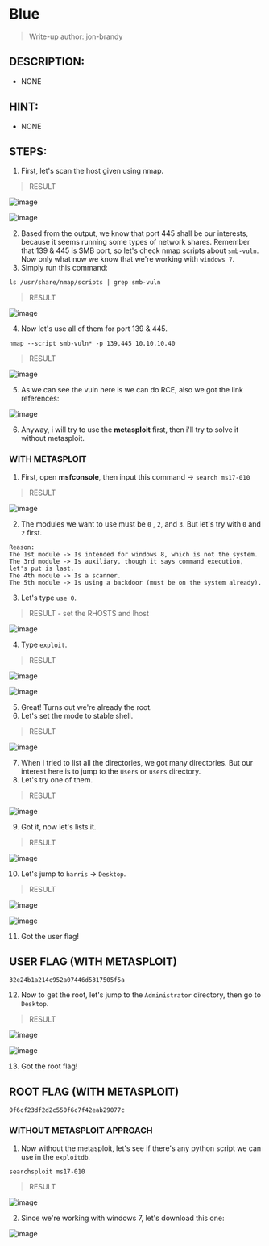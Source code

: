 # Blue
> Write-up author: jon-brandy
## DESCRIPTION:
- NONE
## HINT:
- NONE
## STEPS:
1. First, let's scan the host given using nmap.

> RESULT

![image](https://user-images.githubusercontent.com/70703371/210548655-c761e148-c1bf-4b32-a17e-8c1a72c690fb.png)


![image](https://user-images.githubusercontent.com/70703371/210548679-5dd82615-0a4e-44e9-a4bf-2cd51961c46b.png)


2. Based from the output, we know that port 445 shall be our interests, because it seems running some types of network shares. Remember that 139 & 445 is SMB port, so let's check nmap scripts about `smb-vuln`. Now only what now we know that we're working with `windows 7`.
3. Simply run this command:

```
ls /usr/share/nmap/scripts | grep smb-vuln
```

> RESULT

![image](https://user-images.githubusercontent.com/70703371/210548775-11ed93fa-0149-40a9-920a-1257c94d9989.png)


4. Now let's use all of them for port 139 & 445.

```
nmap --script smb-vuln* -p 139,445 10.10.10.40
```

> RESULT

![image](https://user-images.githubusercontent.com/70703371/210548814-20b88593-4861-4a8e-a675-e21edf35b868.png)


5. As we can see the vuln here is we can do RCE, also we got the link references:

![image](https://user-images.githubusercontent.com/70703371/210548936-bad60e4f-f1df-4909-83f4-d59a102c7e0e.png)


6. Anyway, i will try to use the **metasploit** first, then i'll try to solve it without metasploit.

### WITH METASPLOIT

1. First, open **msfconsole**, then input this command -> `search ms17-010`

> RESULT

![image](https://user-images.githubusercontent.com/70703371/210549303-6f6bd9b9-3f1f-410c-b3af-6df4c444cee0.png)


2. The modules we want to use must be `0` , `2`, and `3`. But let's try with `0` and `2` first.

```
Reason:
The 1st module -> Is intended for windows 8, which is not the system.
The 3rd module -> Is auxiliary, though it says command execution, let's put is last. 
The 4th module -> Is a scanner.
The 5th module -> Is using a backdoor (must be on the system already).
```

3. Let's type `use 0`.

> RESULT - set the RHOSTS and lhost

![image](https://user-images.githubusercontent.com/70703371/210550559-ac898d76-deac-4ca8-8222-543969989a1d.png)

4. Type `exploit`.

> RESULT

![image](https://user-images.githubusercontent.com/70703371/210550767-4e327376-f153-4d65-bfdf-3e1ffbb8dbcb.png)


![image](https://user-images.githubusercontent.com/70703371/210550828-15d51f7d-6a90-4a73-96f7-c55d5ab6a9d5.png)


5. Great! Turns out we're already the root.
6. Let's set the mode to stable shell.

> RESULT

![image](https://user-images.githubusercontent.com/70703371/210550911-30353853-3911-433f-91c0-2970f22412fb.png)


7. When i tried to list all the directories, we got many directories. But our interest here is to jump to the `Users` or `users` directory.
8. Let's try one of them.

> RESULT

![image](https://user-images.githubusercontent.com/70703371/210551510-4fe09bf9-069e-4536-b46f-1988c57e440a.png)


9. Got it, now let's lists it.

> RESULT

![image](https://user-images.githubusercontent.com/70703371/210551605-019e6678-2cef-4fb8-a707-34de82dfb9fc.png)


10. Let's jump to `harris` -> `Desktop`.

> RESULT

![image](https://user-images.githubusercontent.com/70703371/210551720-de8cc37e-ad94-460d-9dd5-86acebb56073.png)


![image](https://user-images.githubusercontent.com/70703371/210551749-b6f42d66-1e49-4390-b906-5e30048ebe5c.png)


11. Got the user flag!

## USER FLAG (WITH METASPLOIT)

```
32e24b1a214c952a07446d5317505f5a
```

12. Now to get the root, let's jump to the `Administrator` directory, then go to `Desktop`.

> RESULT

![image](https://user-images.githubusercontent.com/70703371/210551976-4e651bfd-1885-4582-b0ed-53acb1b7fad5.png)


![image](https://user-images.githubusercontent.com/70703371/210552024-5810ae0c-fcf4-4075-af40-2de49d59ad91.png)


13. Got the root flag!

## ROOT FLAG (WITH METASPLOIT)

```
0f6cf23df2d2c550f6c7f42eab29077c
```


### WITHOUT METASPLOIT APPROACH

1. Now without the metasploit, let's see if there's any python script we can use in the `exploitdb`.

```
searchsploit ms17-010
```

> RESULT

![image](https://user-images.githubusercontent.com/70703371/210553394-148e224b-539a-4d3b-ba17-c575aea9bfbb.png)


2. Since we're working with windows 7, let's download this one:

![image](https://user-images.githubusercontent.com/70703371/210553802-74515538-e44c-40e6-bd79-0f0d65091f96.png)
